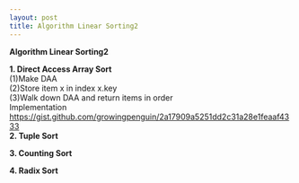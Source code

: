 ```yaml
---
layout: post
title: Algorithm Linear Sorting2
---
```


**Algorithm Linear Sorting2** <br/>

**1. Direct Access Array Sort** <br/>
(1)Make DAA <br/>
(2)Store item x in index x.key <br/>
(3)Walk down DAA and return items in order<br/>
Implementation <br/>
https://gist.github.com/growingpenguin/2a17909a5251dd2c31a28e1feaaf4333
<br/>
**2. Tuple Sort** <br/>

**3. Counting Sort** <br/>

**4. Radix Sort** <br/>
<br/>
